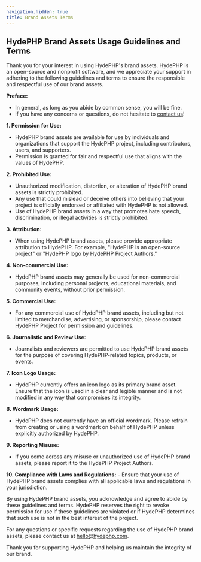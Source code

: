 ```yaml
---
navigation.hidden: true
title: Brand Assets Terms
---
```


## HydePHP Brand Assets Usage Guidelines and Terms

Thank you for your interest in using HydePHP's brand assets. HydePHP is an open-source and nonprofit software, and we appreciate your support in adhering to the following guidelines and terms to ensure the responsible and respectful use of our brand assets.

**Preface:**
   - In general, as long as you abide by common sense, you will be fine.
   - If you have any concerns or questions, do not hesitate to [contact us](../contact)!

**1. Permission for Use:**
   - HydePHP brand assets are available for use by individuals and organizations that support the HydePHP project, including contributors, users, and supporters.
   - Permission is granted for fair and respectful use that aligns with the values of HydePHP.

**2. Prohibited Use:**
   - Unauthorized modification, distortion, or alteration of HydePHP brand assets is strictly prohibited.
   - Any use that could mislead or deceive others into believing that your project is officially endorsed or affiliated with HydePHP is not allowed.
   - Use of HydePHP brand assets in a way that promotes hate speech, discrimination, or illegal activities is strictly prohibited.

**3. Attribution:**
   - When using HydePHP brand assets, please provide appropriate attribution to HydePHP. For example, "HydePHP is an open-source project" or "HydePHP logo by HydePHP Project Authors."

**4. Non-commercial Use:**
   - HydePHP brand assets may generally be used for non-commercial purposes, including personal projects, educational materials, and community events, without prior permission.

**5. Commercial Use:**
   - For any commercial use of HydePHP brand assets, including but not limited to merchandise, advertising, or sponsorship, please contact HydePHP Project for permission and guidelines.

**6. Journalistic and Review Use:**
   - Journalists and reviewers are permitted to use HydePHP brand assets for the purpose of covering HydePHP-related topics, products, or events.

**7. Icon Logo Usage:**
   - HydePHP currently offers an icon logo as its primary brand asset. Ensure that the icon is used in a clear and legible manner and is not modified in any way that compromises its integrity.

**8. Wordmark Usage:**
   - HydePHP does not currently have an official wordmark. Please refrain from creating or using a wordmark on behalf of HydePHP unless explicitly authorized by HydePHP.

**9. Reporting Misuse:**
   - If you come across any misuse or unauthorized use of HydePHP brand assets, please report it to the HydePHP Project Authors.

**10. Compliance with Laws and Regulations:**
    - Ensure that your use of HydePHP brand assets complies with all applicable laws and regulations in your jurisdiction.

By using HydePHP brand assets, you acknowledge and agree to abide by these guidelines and terms. HydePHP reserves the right to revoke permission for use if these guidelines are violated or if HydePHP determines that such use is not in the best interest of the project.

For any questions or specific requests regarding the use of HydePHP brand assets, please contact us at hello@hydephp.com.

Thank you for supporting HydePHP and helping us maintain the integrity of our brand.
